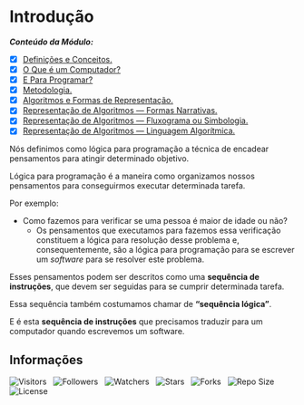 <!-- Título -->
# Introdução

***Conteúdo da Módulo:***

* [x] [Definições e Conceitos.](https://github.com/Devsgeeknerd/cla-def-con-int-log-par-pro-com-bas)
* [x] [O Que é um Computador?](https://github.com/Devsgeeknerd/cla-o-que-um-com-int-log-par-pro-com-bas)
* [x] [E Para Programar?](https://github.com/Devsgeeknerd/cla-e-par-pro-int-log-par-pro-com-bas)
* [x] [Metodologia.](https://github.com/Devsgeeknerd/cla-met-int-log-par-pro-com-bas)
* [x] [Algoritmos e Formas de Representação.](https://github.com/Devsgeeknerd/cla-alg-for-rep-int-log-par-pro-com-bas)
* [x] [Representação de Algoritmos — Formas Narrativas.](https://github.com/Devsgeeknerd/cla-rep-alg-for-nar-int-log-par-pro-com-bas)
* [x] [Representação de Algoritmos — Fluxograma ou Simbologia.](https://github.com/Devsgeeknerd/cla-rep-alg-flu-sim-int-log-par-pro-com-bas)
* [x] [Representação de Algoritmos — Linguagem Algorítmica.](https://github.com/Devsgeeknerd/cla-rep-alg-lin-alg-int-log-par-pro-com-bas)

Nós definimos como lógica para programação a técnica de encadear pensamentos para atingir determinado objetivo.

Lógica para programação é a maneira como organizamos nossos pensamentos para conseguirmos executar determinada tarefa.

Por exemplo:

* Como fazemos para verificar se uma pessoa é maior de idade ou não?
  * Os pensamentos que executamos para fazemos essa verificação constituem a lógica para resolução desse problema e, consequentemente, são a lógica para programação para se escrever um *software* para se resolver este problema.

Esses pensamentos podem ser descritos como uma **sequência de instruções**, que devem ser seguidas para se cumprir determinada tarefa.

Essa sequência também costumamos chamar de **“sequência lógica”**.

E é esta **sequência de instruções** que precisamos traduzir para um computador quando escrevemos um software.

<!-- Informações -->
## Informações

![Visitors](https://api.visitorbadge.io/api/visitors?path=Devsgeeknerd%2Fmod-int-log-par-pro-com-bas&label=Visitantes&labelColor=%23f9e64f&countColor=%23008000&style=plastic "Total de Visitas")
&nbsp;
![Followers](https://img.shields.io/github/followers/Devsgeeknerd?style=p&label=Seguidores&labelColor=f9e64f&color=008000 "Total de Seguidores")
&nbsp;
![Watchers](https://img.shields.io/github/watchers/Devsgeeknerd/mod-int-log-par-pro-com-bas?style=p&label=Observadores&labelColor=f9e64f&color=008000 "Total de Observadores")
&nbsp;
![Stars](https://img.shields.io/github/stars/Devsgeeknerd/mod-int-log-par-pro-com-bas?style=p&label=Estrelas&labelColor=f9e64f&color=008000 "Total de Estrelas")
&nbsp;
![Forks](https://img.shields.io/github/forks/Devsgeeknerd/mod-int-log-par-pro-com-bas?style=p&label=Bifurcações&labelColor=f9e64f&color=008000 "Total de Bifurcações")
&nbsp;
![Repo Size](https://img.shields.io/github/repo-size/Devsgeeknerd/mod-int-log-par-pro-com-bas?style=p&label=Tamanho&labelColor=f9e64f&color=008000& "Tamanho do Repositório")
&nbsp;
![License](https://img.shields.io/github/license/Devsgeeknerd/mod-int-log-par-pro-com-bas?style=p&label=Licença&labelColor=f9e64f&color=008000 "Licença do Repositório")
